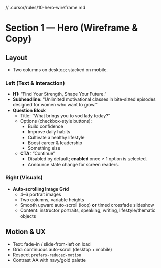 // .cursor/rules/10-hero-wireframe.md
# Section 1 — Hero (Wireframe & Copy)

## Layout
- Two columns on desktop; stacked on mobile.

### Left (Text & Interaction)
- **H1:** “Find Your Strength, Shape Your Future.”
- **Subheadline:** “Unlimited motivational classes in bite-sized episodes designed for women who want to grow.”
- **Question Block**
  - Title: “What brings you to vod lady today?”
  - Options (checkbox-style buttons):
    - Build confidence
    - Improve daily habits
    - Cultivate a healthy lifestyle
    - Boost career & leadership
    - Something else
  - **CTA:** “Continue”
    - Disabled by default; **enabled** once ≥ 1 option is selected.
    - Announce state change for screen readers.

### Right (Visuals)
- **Auto-scrolling Image Grid**
  - 4–6 portrait images
  - Two columns, variable heights
  - Smooth upward auto-scroll (loop) **or** timed crossfade slideshow
  - Content: instructor portraits, speaking, writing, lifestyle/thematic objects

## Motion & UX
- Text: fade-in / slide-from-left on load
- Grid: continuous auto-scroll (desktop + mobile)
- Respect `prefers-reduced-motion`
- Contrast AA with navy/gold palette